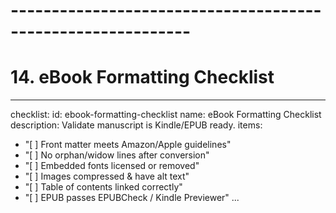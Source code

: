 # ------------------------------------------------------------

# 14. eBook Formatting Checklist

---

checklist:
id: ebook-formatting-checklist
name: eBook Formatting Checklist
description: Validate manuscript is Kindle/EPUB ready.
items:

- "[ ] Front matter meets Amazon/Apple guidelines"
- "[ ] No orphan/widow lines after conversion"
- "[ ] Embedded fonts licensed or removed"
- "[ ] Images compressed & have alt text"
- "[ ] Table of contents linked correctly"
- "[ ] EPUB passes EPUBCheck / Kindle Previewer"
  ...
